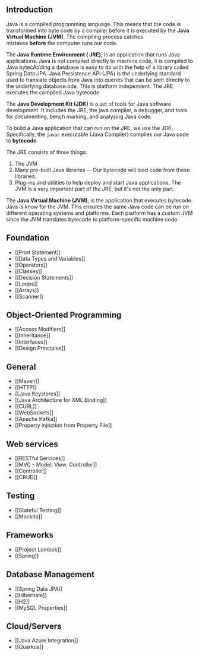## Introduction
Java is a compiled programming language. This means that the code is transformed into byte code by a compiler before it is executed by the  **Java Virtual Machine (JVM)**. The compiling process catches mistakes **before** the computer runs our code.

The **Java Runtime Environment ( JRE)**,  is an application that runs Java applications.  Java is not compiled directly to machine code, it is compiled to Java bytecAdding a database is easy to do with the help of a library called Spring Data JPA. Java Persistence API (JPA) is the underlying standard used to translate objects from Java into queries that can be sent directly to the underlying database.ode. This is platform independent. The JRE executes the compiled Java bytecode.

The **Java Development Kit (JDK)**  is a set of tools for Java software development. It includes the JRE, the java compiler, a debugger, and tools for documenting, bench marking, and analysing Java code.

To build a Java application that can run on the JRE, we use the JDK. Specifically, the `javac` executable (Java Compiler) compiles our Java code to **bytecode**.

The JRE consists of three things:
1. The JVM
2. Many pre-built Java libraries -- Our bytecode will load code from these libraries.
3. Plug-ins and utilities to help deploy and start Java applications.
The JVM is a very important part of the JRE, but it's not the only part.

The **Java Virtual Machine (JVM)**, is the application that executes bytecode. Java is know for the JVM. This ensures the same Java code can be run on different operating systems and platforms. Each platform has a custom JVM since the JVM translates bytecode to platform-specific machine code.

## Foundation
- [[Print Statement]]
- [[Data Types and Variables]]
- [[Operators]]
- [[Classes]]
- [[Decision Statements]]
- [[Loops]]
- [[Arrays]]
- [[Scanner]]
## Object-Oriented Programming
- [[Access Modifiers]]
- [[Inheritance]]
- [[Interfaces]]
- [[Design Principles]]

## General
- [[Maven]]
- [[HTTP]]
- [[Java Keystores]]
- [[Java Architecture for XML Binding]]
-  [[CURL]]
- [[WebSockets]]
- [[Apache Kafka]]
- [[Property injection from Property File]]
## Web services
- [[RESTful Services]]
- [[MVC - Model, View, Controller]]
- [[Controller]]
- [[CRUD]]
## Testing
- [[Stateful Testing]]  
- [[Mockito]]
## Frameworks
- [[Project Lombok]]
- [[Spring]]

## Database Management
- [[Spring Data JPA]]
- [[Hibernate]]
- [[H2]]
- [[MySQL Properties]]
## Cloud/Servers
- [[Java Azure Integration]]
- [[Quarkus]]
